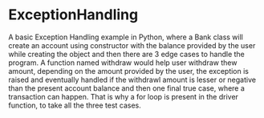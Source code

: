 # ExceptionHandling

A basic Exception Handling example in Python, where a Bank class will create an account using constructor with the balance provided by the 
user while creating the object and then there are 3 edge cases to handle the program. A function named withdraw would help user withdraw thew amount,
depending on the amount provided by the user, the exception is raised and eventually handled if the withdrawl amount is lesser
or negative than the present account balance and then one final true case, where a transaction can happen. 
That is why a for loop is present in the driver function, to take all the three test cases.

